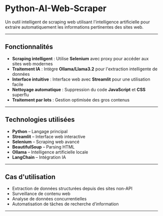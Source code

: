 #  Python-AI-Web-Scraper

Un outil intelligent de scraping web utilisant l'intelligence artificielle pour extraire automatiquement les informations pertinentes des sites web.

---

##  Fonctionnalités

- **Scraping intelligent** : Utilise **Selenium** avec proxy pour accéder aux sites web modernes  
- **Traitement IA** : Intègre **Ollama/Llama3.2** pour l'extraction intelligente de données  
- **Interface intuitive** : Interface web avec **Streamlit** pour une utilisation facile  
- **Nettoyage automatique** : Suppression du code **JavaScript** et **CSS** superflu  
- **Traitement par lots** : Gestion optimisée des gros contenus  

---

##  Technologies utilisées

- **Python** – Langage principal  
- **Streamlit** – Interface web interactive  
- **Selenium** – Scraping web avancé  
- **BeautifulSoup** – Parsing HTML  
- **Ollama** – Intelligence artificielle locale  
- **LangChain** – Intégration IA  

---

##  Cas d'utilisation

- Extraction de données structurées depuis des sites non-API  
- Surveillance de contenu web  
- Analyse de données concurrentielles  
- Automatisation de tâches de recherche d’information  
---


